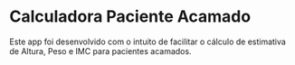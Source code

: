 # Calculadora Paciente Acamado
Este app foi desenvolvido com o intuito de facilitar o cálculo de estimativa de Altura, Peso e IMC para pacientes acamados.